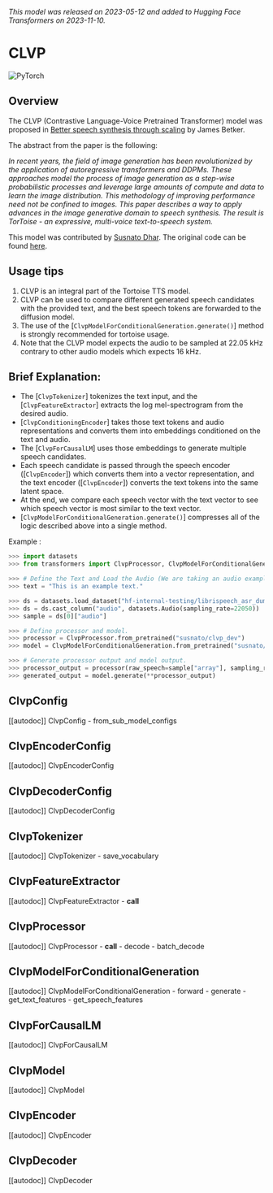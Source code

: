 <!--Copyright 2023 The HuggingFace Team. All rights reserved.

Licensed under the Apache License, Version 2.0 (the "License"); you may not use this file except in compliance with
the License. You may obtain a copy of the License at

http://www.apache.org/licenses/LICENSE-2.0

Unless required by applicable law or agreed to in writing, software distributed under the License is distributed on
an "AS IS" BASIS, WITHOUT WARRANTIES OR CONDITIONS OF ANY KIND, either express or implied. See the License for the
specific language governing permissions and limitations under the License.

⚠️ Note that this file is in Markdown but contain specific syntax for our doc-builder (similar to MDX) that may not be
rendered properly in your Markdown viewer.

-->
*This model was released on 2023-05-12 and added to Hugging Face Transformers on 2023-11-10.*

# CLVP

<div class="flex flex-wrap space-x-1">
<img alt="PyTorch" src="https://img.shields.io/badge/PyTorch-DE3412?style=flat&logo=pytorch&logoColor=white">
</div>

## Overview

The CLVP (Contrastive Language-Voice Pretrained Transformer) model was proposed in [Better speech synthesis through scaling](https://huggingface.co/papers/2305.07243) by James Betker.

The abstract from the paper is the following:

*In recent years, the field of image generation has been revolutionized by the application of autoregressive transformers and DDPMs. These approaches model the process of image generation as a step-wise probabilistic processes and leverage large amounts of compute and data to learn the image distribution. This methodology of improving performance need not be confined to images. This paper describes a way to apply advances in the image generative domain to speech synthesis. The result is TorToise - an expressive, multi-voice text-to-speech system.*

This model was contributed by [Susnato Dhar](https://huggingface.co/susnato).
The original code can be found [here](https://github.com/neonbjb/tortoise-tts).

## Usage tips

1. CLVP is an integral part of the Tortoise TTS model.
2. CLVP can be used to compare different generated speech candidates with the provided text, and the best speech tokens are forwarded to the diffusion model.
3. The use of the [`ClvpModelForConditionalGeneration.generate()`] method is strongly recommended for tortoise usage.
4. Note that the CLVP model expects the audio to be sampled at 22.05 kHz contrary to other audio models which expects 16 kHz.

## Brief Explanation:

- The [`ClvpTokenizer`] tokenizes the text input, and the [`ClvpFeatureExtractor`] extracts the log mel-spectrogram from the desired audio.
- [`ClvpConditioningEncoder`] takes those text tokens and audio representations and converts them into embeddings conditioned on the text and audio.
- The [`ClvpForCausalLM`] uses those embeddings to generate multiple speech candidates.
- Each speech candidate is passed through the speech encoder ([`ClvpEncoder`]) which converts them into a vector representation, and the text encoder ([`ClvpEncoder`]) converts the text tokens into the same latent space.
- At the end, we compare each speech vector with the text vector to see which speech vector is most similar to the text vector.
- [`ClvpModelForConditionalGeneration.generate()`] compresses all of the logic described above into a single method.  

Example :

```python
>>> import datasets
>>> from transformers import ClvpProcessor, ClvpModelForConditionalGeneration

>>> # Define the Text and Load the Audio (We are taking an audio example from HuggingFace Hub using `datasets` library).
>>> text = "This is an example text."

>>> ds = datasets.load_dataset("hf-internal-testing/librispeech_asr_dummy", "clean", split="validation")
>>> ds = ds.cast_column("audio", datasets.Audio(sampling_rate=22050))
>>> sample = ds[0]["audio"]

>>> # Define processor and model.
>>> processor = ClvpProcessor.from_pretrained("susnato/clvp_dev")
>>> model = ClvpModelForConditionalGeneration.from_pretrained("susnato/clvp_dev")

>>> # Generate processor output and model output.
>>> processor_output = processor(raw_speech=sample["array"], sampling_rate=sample["sampling_rate"], text=text, return_tensors="pt")
>>> generated_output = model.generate(**processor_output)
```

## ClvpConfig

[[autodoc]] ClvpConfig
    - from_sub_model_configs

## ClvpEncoderConfig

[[autodoc]] ClvpEncoderConfig

## ClvpDecoderConfig

[[autodoc]] ClvpDecoderConfig

## ClvpTokenizer

[[autodoc]] ClvpTokenizer
    - save_vocabulary

## ClvpFeatureExtractor

[[autodoc]] ClvpFeatureExtractor
    - __call__

## ClvpProcessor

[[autodoc]] ClvpProcessor
    - __call__
    - decode
    - batch_decode

## ClvpModelForConditionalGeneration

[[autodoc]] ClvpModelForConditionalGeneration
    - forward
    - generate
    - get_text_features
    - get_speech_features

## ClvpForCausalLM

[[autodoc]] ClvpForCausalLM

## ClvpModel

[[autodoc]] ClvpModel

## ClvpEncoder

[[autodoc]] ClvpEncoder

## ClvpDecoder

[[autodoc]] ClvpDecoder
